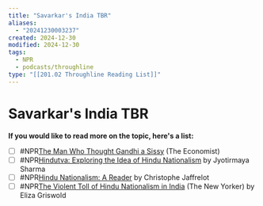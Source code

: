 ```yaml
---
title: "Savarkar's India TBR"
aliases:
  - "20241230003237"
created: 2024-12-30
modified: 2024-12-30
tags:
  - NPR
  - podcasts/throughline
type: "[[201.02 Throughline Reading List]]"
---
```

# Savarkar's India TBR
**If you would like to read more on the topic, here's a list:**

- [ ] #NPR[The Man Who Thought Gandhi a Sissy](https://www.economist.com/christmas-specials/2014/12/17/the-man-who-thought-gandhi-a-sissy) (The Economist) 
- [ ] #NPR[Hindutva: Exploring the Idea of Hindu Nationalism](https://www.goodreads.com/book/show/2159393.Hindutva) by Jyotirmaya Sharma 
- [ ] #NPR[Hindu Nationalism: A Reader](https://www.goodreads.com/book/show/2963419-hindu-nationalism) by Christophe Jaffrelot 
- [ ] #NPR[The Violent Toll of Hindu Nationalism in India](https://www.newyorker.com/news/on-religion/the-violent-toll-of-hindu-nationalism-in-india) (The New Yorker) by Eliza Griswold
